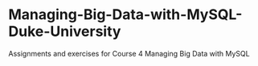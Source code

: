 # Managing-Big-Data-with-MySQL-Duke-University
Assignments and exercises for Course 4 Managing Big Data with MySQL
